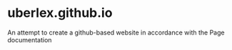 # uberlex.github.io
An attempt to create a github-based website in accordance with the Page documentation
